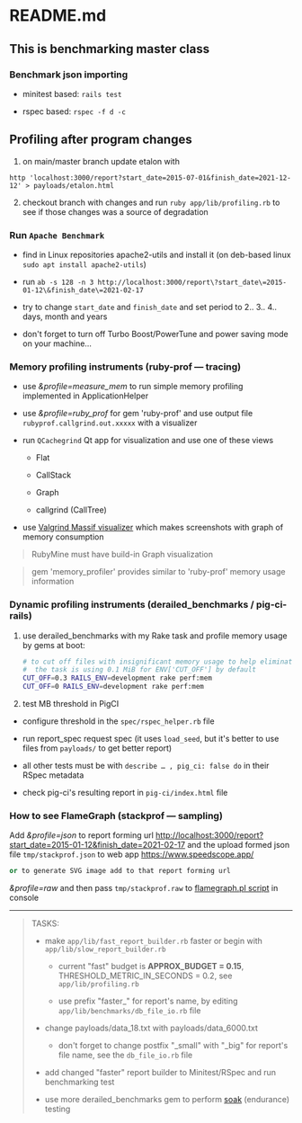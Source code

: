 # README.md

## This is benchmarking master class

### Benchmark json importing

* minitest based: `rails test`

* rspec based: `rspec -f d -c`


## Profiling after program changes

1. on main/master branch update etalon with

`http 'localhost:3000/report?start_date=2015-07-01&finish_date=2021-12-12' > payloads/etalon.html`

2. checkout branch with changes and run `ruby app/lib/profiling.rb` to see if those changes was a source of degradation

### Run `Apache Benchmark`

* find in Linux repositories apache2-utils and install it (on deb-based linux
`sudo apt install apache2-utils`)

* run `ab -s 128 -n 3 http://localhost:3000/report\?start_date\=2015-01-12\&finish_date\=2021-02-17`

* try to change `start_date` and `finish_date` and set period to 2.. 3.. 4.. days, month and years

* don't forget to turn off Turbo Boost/PowerTune and power saving mode on your machine…


### Memory profiling instruments (ruby-prof — tracing)

* use *&profile=measure_mem* to run simple memory profiling implemented in ApplicationHelper

* use *&profile=ruby_prof* for gem 'ruby-prof' and use output file `rubyprof.callgrind.out.xxxxx` with a visualizer

* run `QCachegrind` Qt app for visualization and use one of these views

  - Flat

  - CallStack

  - Graph

  - callgrind (CallTree)

* use [Valgrind Massif visualizer](https://github.com/KDE/massif-visualizer) which
  makes screenshots with graph of memory consumption

> RubyMine must have build-in Graph visualization

> gem 'memory_profiler' provides similar to 'ruby-prof' memory usage information


### Dynamic profiling instruments (derailed_benchmarks / pig-ci-rails)

1. use derailed_benchmarks with my Rake task and profile memory usage by gems at boot:

   ```sh
   # to cut off files with insignificant memory usage to help eliminate noise
   #  the task is using 0.1 MiB for ENV['CUT_OFF'] by default
   CUT_OFF=0.3 RAILS_ENV=development rake perf:mem
   CUT_OFF=0 RAILS_ENV=development rake perf:mem
   ```

2. test MB threshold in PigCI

  - configure threshold in the `spec/rspec_helper.rb` file

  - run report_spec request spec (it uses `load_seed`, but it's better to use files from `payloads/`
    to get better report)

  - all other tests must be with `describe … , pig_ci: false do` in their RSpec metadata

  - check pig-ci's resulting report in `pig-ci/index.html` file


### How to see FlameGraph (stackprof — sampling)

Add _&profile=json_ to report forming url <http://localhost:3000/report?start_date=2015-01-12&finish_date=2021-02-17>
  and the upload formed json file `tmp/stackprof.json` to web app <https://www.speedscope.app/>

```cpp
or to generate SVG image add to that report forming url
```
  _&profile=raw_ and then pass `tmp/stackprof.raw` to [flamegraph.pl script](https://github.com/brendangregg/FlameGraph) in console

---

> TASKS:
>
> * make `app/lib/fast_report_builder.rb` faster or begin with `app/lib/slow_report_builder.rb`
>
>   - current "fast" budget is **APPROX_BUDGET = 0.15**, THRESHOLD_METRIC_IN_SECONDS = 0.2, see `app/lib/profiling.rb`
>
>   - use prefix "faster_" for report's name, by editing `app/lib/benchmarks/db_file_io.rb` file
>
> * change payloads/data_18.txt with payloads/data_6000.txt
>
>   - don't forget to change postfix "\_small" with "\_big" for report's file name, see the `db_file_io.rb` file
>
> * add changed "faster" report builder to Minitest/RSpec and run benchmarking test
>
> * use more derailed_benchmarks gem to perform [soak][soak_testing] (endurance) testing

[soak_testing]: https://en.wikipedia.org/w/index.php?title=Software_performance_testing#Soak_testing
